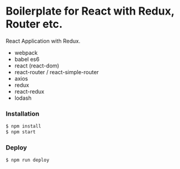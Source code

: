 # Boilerplate for React with Redux, Router etc.

React Application with Redux.

  - webpack
  - babel es6
  - react (react-dom)
  - react-router / react-simple-router
  - axios
  - redux
  - react-redux
  - lodash

### Installation

```sh
$ npm install
$ npm start
```

### Deploy

```sh
$ npm run deploy
```
